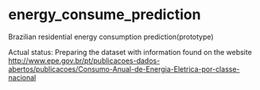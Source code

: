 # energy_consume_prediction
Brazilian residential energy consumption prediction(prototype)

Actual status: Preparing the dataset with information found on the website http://www.epe.gov.br/pt/publicacoes-dados-abertos/publicacoes/Consumo-Anual-de-Energia-Eletrica-por-classe-nacional
